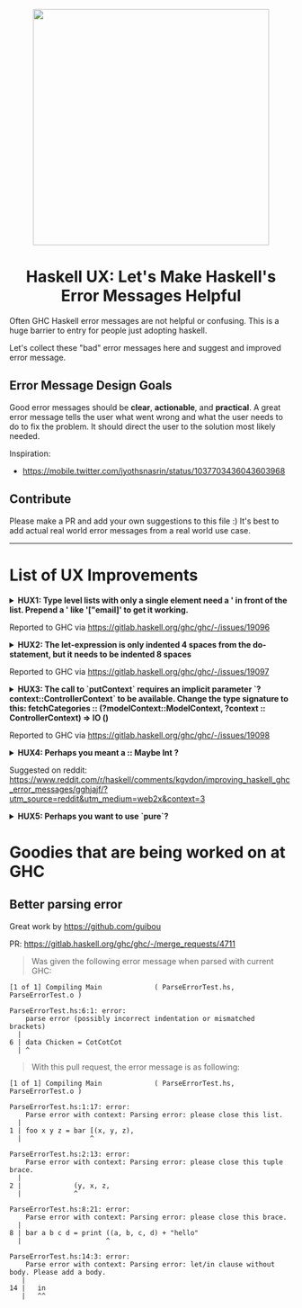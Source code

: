 <p align="center">
  <a href="https://ihp.digitallyinduced.com/" target="_blank">
          <img src="https://www.haskell.org/img/haskell-logo.svg" width="420"/>
  </a>
  <h1 align="center">Haskell UX: Let's Make Haskell's Error Messages Helpful</h1>
</p>



Often GHC Haskell error messages are not helpful or confusing. This is a huge barrier to entry for people just adopting haskell.

Let's collect these "bad" error messages here and suggest and improved error message.

## Error Message Design Goals

Good error messages should be **clear**, **actionable**, and **practical**. A great error message tells the user what went wrong and what the user needs to do to fix the problem. It should direct the user to the solution most likely needed.

Inspiration:
- https://mobile.twitter.com/jyothsnasrin/status/1037703436043603968

## Contribute

Please make a PR and add your own suggestions to this file :) It's best to add actual real world error messages from a real world use case.

--- 

# List of UX Improvements

<details>
  <summary>
        <strong>HUX1: Type level lists with only a single element need a ' in front of the list. Prepend a ' like '["email]' to get it working.</strong>
  </summary>
  
**Details:**

Given this code:

```haskell
action CreateUserAction = do
        let user = newRecord @User
        let password = param @Text "password"
        user
            |> set #passwordHash password
            |> fill @["email"]
            |> validateField #email isEmail
            |> validateField #passwordHash nonEmpty
            |> debug
            |> ifValid \case
            Left user ->
                render NewView {..}
            Right user -> do
                hashed <- hashPassword (get #passwordHash user)
                user
                    |> set #passwordHash hashed
                    |> createRecord

                setSuccessMessage "You have successfully registered"
```

GHC errors with:

```haskell
Web/Controller/Users.hs:16:23
    * Expected a type, but `"email"' has kind `Symbol'
    * In the type `["email"]'
      In the second argument of `(|>)', namely `fill @["email"]'
      In the first argument of `(|>)', namely
        `user |> set #passwordHash password |> fill @["email"]'
   |
16 |             |> fill @["email"]
   |                       ^^^^^^^
```

A better error message would be:

```haskell
Web/Controller/Users.hs:16:23
    * Type level lists with only a single element need a ' in front of the list. Prepend a ' like `'["email]' to get it working.
    * In the type `["email"]'
      In the second argument of `(|>)', namely `fill @["email"]'
      In the first argument of `(|>)', namely
        `user |> set #passwordHash password |> fill @["email"]'
   |
16 |             |> fill @["email"]
   |                       ^^^^^^^
```
  
</details>


Reported to GHC via https://gitlab.haskell.org/ghc/ghc/-/issues/19096

<details>
  <summary>
        <strong>HUX2: The let-expression is only indented 4 spaces from the do-statement, but it needs to be indented 8 spaces</strong>
  </summary>

**Details:**
Given this code:

```haskell
    action NewEventAction = do
        now <- getCurrentTime
        let event = newRecord @Event
            |> set #createdAt now -- THIS LINE NEEDS MORE INDENTATION
        render NewView { .. }
```

GHC errors with:

```haskell
Admin/Controller/Events.hs:26:9: error:
    The last statement in a 'do' block must be an expression
      let event = newRecord @Event
   |
26 |         let event = newRecord @Event
   |         ^^^^^^^^^^^^^^^^^^^^^^^^^^^^...
```

A better error message would be:

```haskell
Admin/Controller/Events.hs:26:9: error:
    The let-expression is only indented 4 spaces from the do-statement, but it needs to be indented 8 spaces
      '|> set #createdAt now'
   |
26 |         let event = newRecord @Event
27 |             |> set #createdAt now
   |         ^^^^^^^^^^^^^^^^^^^^^^^^^^^^...
```

</details>

Reported to GHC via https://gitlab.haskell.org/ghc/ghc/-/issues/19097


<details>
  <summary>
        <strong>HUX3: The call to `putContext` requires an implicit parameter `?context::ControllerContext` to be available. Change the type signature to this: fetchCategories :: (?modelContext::ModelContext, ?context :: ControllerContext) => IO ()</strong>
  </summary>

**Details:**
Given this code:
```haskell
fetchCategories :: (?modelContext :: ModelContext) => IO ()
fetchCategories = do
  categories :: [Category] <- query @Category |> fetch
  putContext categories
```

GHC errors with:
```haskell
Web/FrontController.hs:18:3: error:
    * Could not deduce: ?context::ControllerContext
        arising from a use of `putContext'
      from the context: ?modelContext::ModelContext
        bound by the type signature for:
                   fetchCategories :: (?modelContext::ModelContext) => IO ()
        at Web/FrontController.hs:15:1-59
    * In a stmt of a 'do' block: putContext categories
      In the expression:
        do categories :: [Category] <- query @Category |> fetch
           putContext categories
      In an equation for `fetchCategories':
          fetchCategories
            = do categories :: [Category] <- query @Category |> fetch
                 putContext categories
   |
18 |   putContext categories
```

A better error message would be:

```haskell
Web/FrontController.hs:18:3: error:
    * The call to `putContext` requires an implicit parameter `?context::ControllerContext` to be available. Change the type signature to this: fetchCategories :: (?modelContext::ModelContext, ?context :: ControllerContext) => IO ()
        at Web/FrontController.hs:15:1-59
    * In a stmt of a 'do' block: putContext categories
      In the expression:
        do categories :: [Category] <- query @Category |> fetch
           putContext categories
      In an equation for `fetchCategories':
          fetchCategories
            = do categories :: [Category] <- query @Category |> fetch
                 putContext categories
   |
18 |   putContext categories
```
</details>

Reported to GHC via https://gitlab.haskell.org/ghc/ghc/-/issues/19098



<details>
  <summary>
        <strong>HUX4: Perhaps you meant a :: Maybe Int ?</strong>
  </summary>

**Details:**
Given this code:

```haskell
a :: Just Int
a = Just 5
```

GHC errors with:

```haskell
Not in scope: type constructor or class 'Just'A data constructor of that name is in scope; did you mean DataKinds?
```

A better error message would be:

```haskell
Perhaps you meant a :: Maybe Int?
Not in scope: type constructor or class 'Just'
A data constructor of that name is in scope; did you mean DataKinds?
```

</details>

Suggested on reddit: https://www.reddit.com/r/haskell/comments/kgvdon/improving_haskell_ghc_error_messages/gghjajf/?utm_source=reddit&utm_medium=web2x&context=3




<details>
  <summary>
        <strong>HUX5: Perhaps you want to use `pure`?</strong>
  </summary>

**Details:**
Given this code:

```haskell
initModelContext :: FrameworkConfig -> IO ModelContext
initModelContext FrameworkConfig { environment, dbPoolIdleTime, dbPoolMaxConnections, databaseUrl } = do
    let isDevelopment = environment == Env.Development
    modelContext <- (\modelContext -> modelContext { queryDebuggingEnabled = isDevelopment }) <$> createModelContext dbPoolIdleTime dbPoolMaxConnections databaseUrl
    modelContext
```

GHC errors with:

```haskell
IHP/Server.hs:133:5: error:
    • Couldn't match expected type ‘IO ModelContext’
                  with actual type ‘ModelContext’
    • In a stmt of a 'do' block: modelContext
      In the expression:
        do let isDevelopment = environment == Env.Development
           modelContext <- (\ modelContext
                              -> modelContext {queryDebuggingEnabled = isDevelopment})
                             <$>
                               createModelContext dbPoolIdleTime dbPoolMaxConnections databaseUrl
           modelContext
      In an equation for ‘initModelContext’:
          initModelContext
            FrameworkConfig {environment, dbPoolIdleTime, dbPoolMaxConnections,
                             databaseUrl}
            = do let isDevelopment = ...
                 modelContext <- (\ modelContext
                                    -> modelContext {queryDebuggingEnabled = isDevelopment})
                                   <$>
                                     createModelContext
                                       dbPoolIdleTime dbPoolMaxConnections databaseUrl
                 modelContext
    |
133 |     modelContext
```

A better error message would be:

```haskell
IHP/Server.hs:133:5: error:
    • Perhaps you meant `pure modelContext`?
    
    Couldn't match expected type ‘IO ModelContext’
                  with actual type ‘ModelContext’
    • In a stmt of a 'do' block: modelContext
      In the expression:
        do let isDevelopment = environment == Env.Development
           modelContext <- (\ modelContext
                              -> modelContext {queryDebuggingEnabled = isDevelopment})
                             <$>
                               createModelContext dbPoolIdleTime dbPoolMaxConnections databaseUrl
           modelContext
      In an equation for ‘initModelContext’:
          initModelContext
            FrameworkConfig {environment, dbPoolIdleTime, dbPoolMaxConnections,
                             databaseUrl}
            = do let isDevelopment = ...
                 modelContext <- (\ modelContext
                                    -> modelContext {queryDebuggingEnabled = isDevelopment})
                                   <$>
                                     createModelContext
                                       dbPoolIdleTime dbPoolMaxConnections databaseUrl
                 modelContext
    |
133 |     modelContext
```

</details>


# Goodies that are being worked on at GHC


## Better parsing error

Great work by https://github.com/guibou

PR: https://gitlab.haskell.org/ghc/ghc/-/merge_requests/4711


> Was given the following error message when parsed with current GHC:

```
[1 of 1] Compiling Main             ( ParseErrorTest.hs, ParseErrorTest.o )

ParseErrorTest.hs:6:1: error:
    parse error (possibly incorrect indentation or mismatched brackets)
  |
6 | data Chicken = CotCotCot
  | ^
```

> With this pull request, the error message is as following:

```
[1 of 1] Compiling Main             ( ParseErrorTest.hs, ParseErrorTest.o )

ParseErrorTest.hs:1:17: error:
    Parse error with context: Parsing error: please close this list.
  |
1 | foo x y z = bar [(x, y, z),
  |                 ^

ParseErrorTest.hs:2:13: error:
    Parse error with context: Parsing error: please close this tuple brace.
  |
2 |             (y, x, z,
  |             ^

ParseErrorTest.hs:8:21: error:
    Parse error with context: Parsing error: please close this brace.
  |
8 | bar a b c d = print ((a, b, c, d) + "hello"
  |                     ^

ParseErrorTest.hs:14:3: error:
    Parse error with context: Parsing error: let/in clause without body. Please add a body.
   |
14 |   in
   |   ^^
```

